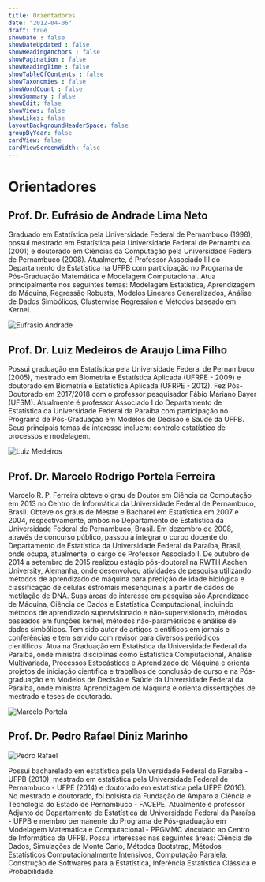```yaml
---
title: Orientadores
date: "2012-04-06"
draft: true
showDate : false
showDateUpdated : false
showHeadingAnchors : false
showPagination : false
showReadingTime : false
showTableOfContents : false
showTaxonomies : false
showWordCount : false
showSummary : false
showEdit: false
showViews: false
showLikes: false
layoutBackgroundHeaderSpace: false
groupByYear: false
cardView: false
cardViewScreenWidth: false
---
```


# Orientadores

## Prof. Dr. Eufrásio de Andrade Lima Neto

Graduado em Estatística pela Universidade Federal de Pernambuco (1998), possui mestrado em Estatística pela Universidade Federal de Pernambuco (2001) e doutorado em Ciências da Computação pela Universidade Federal de Pernambuco (2008). Atualmente, é Professor Associado III do Departamento de Estatística na UFPB com participação no Programa de Pós-Graduação Matemática e Modelagem Computacional. Atua principalmente nos seguintes temas: Modelagem Estatística, Aprendizagem de Máquina, Regressão Robusta, Modelos Lineares Generalizados, Análise de Dados Simbólicos, Clusterwise Regression e Métodos baseado em Kernel.

![Eufrasio Andrade](img/eufrasio.jpeg)

## Prof. Dr. Luiz Medeiros de Araujo Lima Filho

Possui graduação em Estatística pela Universidade Federal de Pernambuco (2005), mestrado em Biometria e Estatística Aplicada (UFRPE - 2009) e doutorado em Biometria e Estatística Aplicada (UFRPE - 2012). Fez Pós-Doutorado em 2017/2018 com o professor pesquisador Fábio Mariano Bayer (UFSM). Atualmente é professor Associado I do Departamento de Estatística da Universidade Federal da Paraíba com participação no Programa de Pós-Graduação em Modelos de Decisão e Saúde da UFPB. Seus principais temas de interesse incluem: controle estatístico de processos e modelagem.

![Luiz Medeiros](img/luiz.jpeg)

## Prof. Dr. Marcelo Rodrigo Portela Ferreira

Marcelo R. P. Ferreira obteve o grau de Doutor em Ciência da Computação em 2013 no Centro de Informática da Universidade Federal de Pernambuco, Brasil. Obteve os graus de Mestre e Bacharel em Estatística em 2007 e 2004, respectivamente, ambos no Departamento de Estatística da Universidade Federal de Pernambuco, Brasil. Em dezembro de 2008, através de concurso público, passou a integrar o corpo docente do Departamento de Estatística da Universidade Federal da Paraíba, Brasil, onde ocupa, atualmente, o cargo de Professor Associado I. De outubro de 2014 a setembro de 2015 realizou estágio pós-doutoral na RWTH Aachen University, Alemanha, onde desenvolveu atividades de pesquisa utilizando métodos de aprendizado de máquina para predição de idade biológica e classificação de células estromais mesenquinais a partir de dados de metilação de DNA. Suas áreas de interesse em pesquisa são Aprendizado de Máquina, Ciência de Dados e Estatística Computacional, incluindo métodos de aprendizado supervisionado e não-supervisionado, métodos baseados em funções kernel, métodos não-paramétricos e análise de dados simbólicos. Tem sido autor de artigos científicos em jornais e conferências e tem servido com revisor para diversos periódicos científicos. Atua na Graduação em Estatística da Universidade Federal da Paraíba, onde ministra disciplinas como Estatística Computacional, Análise Multivariada, Processos Estocásticos e Aprendizado de Máquina e orienta projetos de iniciação científica e trabalhos de conclusão de curso e na Pós-graduação em Modelos de Decisão e Saúde da Universidade Federal da Paraíba, onde ministra Aprendizagem de Máquina e orienta dissertações de mestrado e teses de doutorado.

![Marcelo Portela](img/marcelo.jpeg)

## Prof. Dr. Pedro Rafael Diniz Marinho

![Pedro Rafael](img/pedro.jpeg)

Possui bacharelado em estatística pela Universidade Federal da Paraíba - UFPB (2010), mestrado em estatística pela Universidade Federal de Pernambuco - UFPE (2014) e doutorado em estatística pela UFPE (2016). No mestrado e doutorado, foi bolsista da Fundação de Amparo a Ciência e Tecnologia do Estado de Pernambuco - FACEPE. Atualmente é professor Adjunto do Departamento de Estatística da Universidade Federal da Paraíba - UFPB e membro permanente do Programa de Pós-graduação em Modelagem Matemática e Computacional - PPGMMC vinculado ao Centro de Informática da UFPB. Possui interesses nas seguintes áreas: Ciência de Dados, Simulações de Monte Carlo, Métodos Bootstrap, Métodos Estatísticos Computacionalmente Intensivos, Computação Paralela, Construção de Softwares para a Estatística, Inferência Estatística Clássica e Probabilidade.
